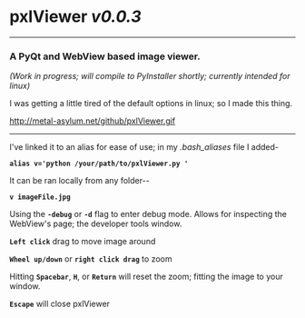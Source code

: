 # **pxlViewer**  *v0.0.3*
-----------------------------------
### **A PyQt and WebView based image viewer.**


*(Work in progress; will compile to PyInstaller shortly; currently intended for linux)*


I was getting a little tired of the default options in linux; so I made this thing.

http://metal-asylum.net/github/pxlViewer.gif

______________________________

I've linked it to an alias for ease of use; in my *.bash_aliases* file I added-

**`alias v='python /your/path/to/pxlViewer.py '`**


It can be ran locally from any folder--

**`v imageFile.jpg`**

Using the **`-debug`** or **`-d`** flag to enter debug mode.  Allows for inspecting the WebView's page; the developer tools window.

**`Left click`** drag to move image around

**`Wheel up/down`** or **`right click drag`** to zoom

Hitting **`Spacebar`**, **`H`**, or **`Return`** will reset the zoom; fitting the image to your window.

**`Escape`** will close pxlViewer
